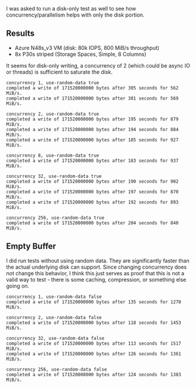 I was asked to run a disk-only test as well to see how concurrency/parallelism helps with only the disk portion.

## Results

-   Azure N48s_v3 VM (disk: 80k IOPS, 800 MiB/s throughput)
-   8x P30s striped (Storage Spaces, Simple, 8 Columns)

It seems for disk-only writing, a concurrency of 2 (which could be async IO or threads) is sufficient to saturate the disk.

```
concurrency 1, use-random-data true
completed a write of 171520000000 bytes after 305 seconds for 562 MiB/s.
completed a write of 171520000000 bytes after 301 seconds for 569 MiB/s.

concurrency 2, use-random-data true
completed a write of 171520000000 bytes after 195 seconds for 879 MiB/s.
completed a write of 171520000000 bytes after 194 seconds for 884 MiB/s.
completed a write of 171520000000 bytes after 185 seconds for 927 MiB/s.

concurrency 8, use-random-data true
completed a write of 171520000000 bytes after 183 seconds for 937 MiB/s.

concurrency 32, use-random-data true
completed a write of 171520000000 bytes after 190 seconds for 902 MiB/s.
completed a write of 171520000000 bytes after 197 seconds for 870 MiB/s.
completed a write of 171520000000 bytes after 192 seconds for 893 MiB/s.

concurrency 256, use-random-data true
completed a write of 171520000000 bytes after 204 seconds for 840 MiB/s.
```

## Empty Buffer

I did run tests without using random data. They are significantly faster than the actual underlying disk can support. Since changing concurrency does not change this behavior, I think this just serves as proof that this is not a valid way to test - there is some caching, compression, or something else going on.

```
concurrency 1, use-random-data false
completed a write of 171520000000 bytes after 135 seconds for 1270 MiB/s.

concurrency 2, use-random-data false
completed a write of 171520000000 bytes after 118 seconds for 1453 MiB/s.

concurrency 32, use-random-data false
completed a write of 171520000000 bytes after 113 seconds for 1517 MiB/s.
completed a write of 171520000000 bytes after 126 seconds for 1361 MiB/s.

concurrency 256, use-random-data false
completed a write of 171520000000 bytes after 124 seconds for 1383 MiB/s.
```

